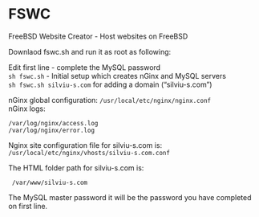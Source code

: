 <h1 id="fswc">FSWC</h1>

<p>FreeBSD Website Creator - Host websites on FreeBSD</p>

<p>Downlaod fswc.sh and run it as root as following:</p>

<p>Edit first line - complete the MySQL password <br>
<code>sh fswc.sh</code> - Initial setup which creates nGinx and MySQL servers <br>
<code>sh fswc.sh silviu-s.com</code> for adding a domain (“silviu-s.com”)</p>

<p>nGinx global configuration: <code>/usr/local/etc/nginx/nginx.conf</code> <br>
nGinx logs:</p>

<pre><code>/var/log/nginx/access.log
/var/log/nginx/error.log
</code></pre>

<p>Nginx site configuration file for silviu-s.com is:  <br>
<code>/usr/local/etc/nginx/vhosts/silviu-s.com.conf</code></p>

<p>The HTML folder path for silviu-s.com is:</p>

<pre><code> /var/www/silviu-s.com
</code></pre>

<p>The MySQL master password it will be the password you have completed on first line.</p>
